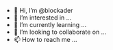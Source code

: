 - 👋 Hi, I’m @blockader
- 👀 I’m interested in ...
- 🌱 I’m currently learning ...
- 💞️ I’m looking to collaborate on ...
- 📫 How to reach me ...

<!---
blockader/blockader is a ✨ special ✨ repository because its `README.md` (this file) appears on your GitHub profile.
You can click the Preview link to take a look at your changes.
--->
